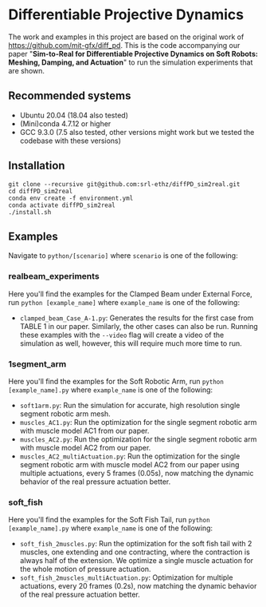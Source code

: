 # Differentiable Projective Dynamics

The work and examples in this project are based on the original work of https://github.com/mit-gfx/diff_pd. This is the code accompanying our paper "**Sim-to-Real  for  Differentiable  Projective  Dynamics  on  Soft  Robots: Meshing,  Damping,  and  Actuation**" to run the simulation experiments that are shown.


## Recommended systems
- Ubuntu 20.04 (18.04 also tested)
- (Mini)conda 4.7.12 or higher
- GCC 9.3.0 (7.5 also tested, other versions might work but we tested the codebase with these versions)

## Installation
```
git clone --recursive git@github.com:srl-ethz/diffPD_sim2real.git
cd diffPD_sim2real
conda env create -f environment.yml
conda activate diffPD_sim2real
./install.sh
```

## Examples
Navigate to `python/[scenario]` where `scenario` is one of the following:

### realbeam_experiments
Here you'll find the examples for the Clamped Beam under External Force, run `python [example_name]` where `example_name` is one of the following:
- `clamped_beam_Case_A-1.py`: Generates the results for the first case from TABLE 1 in our paper. Similarly, the other cases can also be run. Running these examples with the `--video` flag will create a video of the simulation as well, however, this will require much more time to run.

### 1segment_arm
Here you'll find the examples for the Soft Robotic Arm, run `python [example_name].py` where `example_name` is one of the following:
- `soft1arm.py`: Run the simulation for accurate, high resolution single segment robotic arm mesh.
- `muscles_AC1.py`: Run the optimization for the single segment robotic arm with muscle model AC1 from our paper. 
- `muscles_AC2.py`: Run the optimization for the single segment robotic arm with muscle model AC2 from our paper. 
- `muscles_AC2_multiActuation.py`: Run the optimization for the single segment robotic arm with muscle model AC2 from our paper using multiple actuations, every 5 frames (0.05s), now matching the dynamic behavior of the real pressure actuation better.

### soft_fish
Here you'll find the examples for the Soft Fish Tail, run `python [example_name].py` where `example_name` is one of the following:
- `soft_fish_2muscles.py`: Run the optimization for the soft fish tail with 2 muscles, one extending and one contracting, where the contraction is always half of the extension. We optimize a single muscle actuation for the whole motion of pressure actuation.
- `soft_fish_2muscles_multiActuation.py`: Optimization for multiple actuations, every 20 frames (0.2s), now matching the dynamic behavior of the real pressure actuation better.

